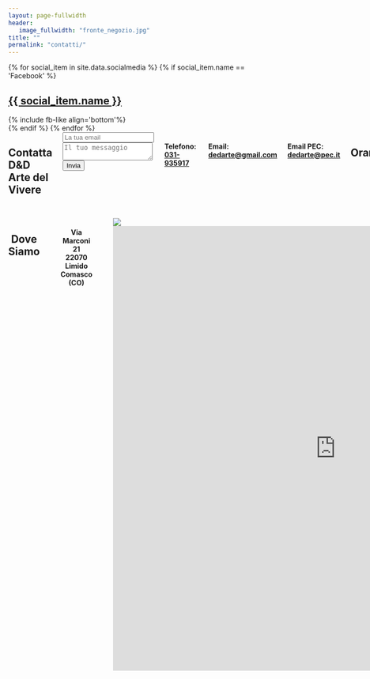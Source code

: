 ```yaml
---
layout: page-fullwidth
header:
   image_fullwidth: "fronte_negozio.jpg"
title: ""
permalink: "contatti/"
---
```

<div>
{% for social_item in site.data.socialmedia %} {% if social_item.name == 'Facebook' %}
    <div class="row">
        <div class="small-4 small-centered columns">
            <h2><a href="{{ social_item.url }}" >{{ social_item.name }}</a></h2>
        </div>
    </div>
    <div class="row">
        <div class="small-4 small-centered columns">
            {% include fb-like align='bottom'%}
        </div>
    </div>
{% endif %} {% endfor %}
</div>
<div class="row">
    <div class="small-10 small-centered medium-5 medium-centered medium-end large-6 large-uncentered columns">
        <h2>Contatta D&amp;D<br>Arte del Vivere</h2>
        <form method="POST" action="http://formspree.io/dedarte@gmail.com">
            <input type="hidden" name="_language" value="it" />
            <input type="email" name="email" placeholder="La tua email">
            <textarea name="message" placeholder="Il tuo messaggio"></textarea>
            <button type="submit">Invia</button>
            <input type="hidden" name="_next" value="{{ site.url }}{{ site.baseurl }}//grazie.html" />
        </form>
        <h4>Telefono:&nbsp;
        <span itemprop="telephone">
              <a href="tel:+39031935917">
                031-935917
              </a>
        </span></h4>
        <h4>Email:&nbsp;
        <a href="mailto:dedarte@gmail.com">dedarte@gmail.com</a></h4>
        <h4>Email PEC:&nbsp;
        <a href="mailto:dedarte@gmail.com">dedarte@pec.it</a></h4>
        <h2>Orari</h2>
        <h4>Lunedì 15:00-19:00</h4>
        <h4>Da Martedì a Sabato <br> 09:30-12:30 &nbsp; 15:00-19:00</h4>
    </div>
    <div class="small-12 medium-8 medium-centered large-6 large-uncentered medium-end columns">
        <h2 style="text-align:center">Dove Siamo</h2><br>
        <h4 style="text-align:center">Via Marconi 21 <br> 22070 Limido Comasco (CO)</h4><br>
        <div class="wrapper">
            <div class="h_iframe">
                <img class="ratio" src="{{ site.urlimg }}1x1.png"/>
                <iframe src="https://www.google.com/maps/embed?pb=!1m18!1m12!1m3!1d11150.026477173999!2d8.956234838375305!3d45.6808041572281!2m3!1f0!2f0!3f0!3m2!1i1024!2i768!4f13.1!3m3!1m2!1s0x4786901dfe866861%3A0xa48c1ac26ec6fb03!2sD%26D+Arte+Del+Vivere+Di+Cappelli+Gabriella!5e0!3m2!1sit!2sit!4v1511279086609" width="900" height="900" frameborder="0" style="border:0" allowfullscreen></iframe>
            </div>
        </div>
    </div>
</div>



